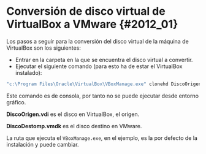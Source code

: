 
# Conversión de disco virtual de VirtualBox a VMware {#2012_01}

Los pasos a seguir para la conversión del disco virtual de la máquina de VirtualBox son los siguientes:
- Entrar en la carpeta en la que se encuentra el disco virtual a convertir.
- Ejecutar el siguiente comando (para esto ha de estar el VirtualBox instalado):
``` bash
"c:\Program Files\Oracle\VirtualBox\VBoxManage.exe" clonehd DiscoOrigen.vdi DiscoDestino.vmdk  --format vmdk --variant standard
```


Este comando es de consola, por tanto no se puede ejecutar desde entorno gráfico.

**DiscoOrigen.vdi** es el disco en VirtualBox, el origen.

**DiscoDestomp.vmdk** es el disco destino en VMware.

La ruta que ejecuta el `VBoxManage.exe`, en el ejemplo, es la por defecto de la instalación y puede cambiar.
